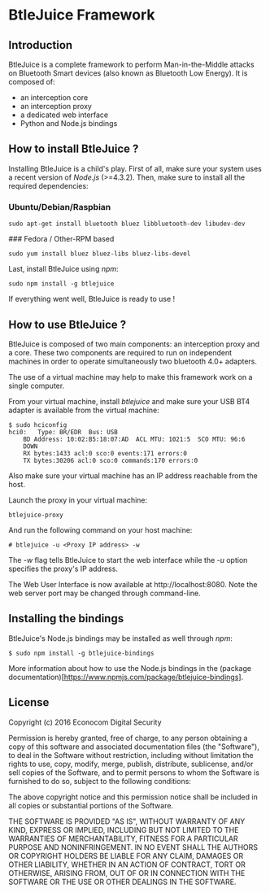 BtleJuice Framework
===================

Introduction
------------

BtleJuice is a complete framework to perform Man-in-the-Middle attacks on
Bluetooth Smart devices (also known as Bluetooth Low Energy). It is composed of:

* an interception core
* an interception proxy
* a dedicated web interface
* Python and Node.js bindings

How to install BtleJuice ?
--------------------------

Installing BtleJuice is a child's play. First of all, make sure your system uses
a recent version of *Node.js* (>=4.3.2). Then, make sure to install all the
required dependencies:

### Ubuntu/Debian/Raspbian

```
sudo apt-get install bluetooth bluez libbluetooth-dev libudev-dev
```

### Fedora / Other-RPM based

```
sudo yum install bluez bluez-libs bluez-libs-devel
```

Last, install BtleJuice using *npm*:

```
sudo npm install -g btlejuice
```

If everything went well, BtleJuice is ready to use !


How to use BtleJuice ?
----------------------

BtleJuice is composed of two main components: an interception proxy and a core.
These two components are required to run on independent machines in order to
operate simultaneously two bluetooth 4.0+ adapters.

The use of a virtual machine may help to make this framework work on a single
computer.

From your virtual machine, install *btlejuice* and make sure your USB BT4 adapter is available from the virtual machine:

```
$ sudo hciconfig
hci0:	Type: BR/EDR  Bus: USB
	BD Address: 10:02:B5:18:07:AD  ACL MTU: 1021:5  SCO MTU: 96:6
	DOWN
	RX bytes:1433 acl:0 sco:0 events:171 errors:0
	TX bytes:30206 acl:0 sco:0 commands:170 errors:0
```

Also make sure your virtual machine has an IP address reachable from the host.

Launch the proxy in your virtual machine:

```
btlejuice-proxy
```

And run the following command on your host machine:

```
# btlejuice -u <Proxy IP address> -w
```

The *-w* flag tells BtleJuice to start the web interface while the *-u* option specifies the proxy's IP address.

The Web User Interface is now available at http://localhost:8080. Note the web server port may be changed through command-line.

Installing the bindings
-----------------------

BtleJuice's Node.js bindings may be installed as well through *npm*:

```
$ sudo npm install -g btlejuice-bindings
```

More information about how to use the Node.js bindings in the (package documentation)[https://www.npmjs.com/package/btlejuice-bindings].

License
-------

Copyright (c) 2016 Econocom Digital Security

Permission is hereby granted, free of charge, to any person obtaining a copy of this software and associated documentation files (the "Software"), to deal in the Software without restriction, including without limitation the rights to use, copy, modify, merge, publish, distribute, sublicense, and/or sell copies of the Software, and to permit persons to whom the Software is furnished to do so, subject to the following conditions:

The above copyright notice and this permission notice shall be included in all copies or substantial portions of the Software.

THE SOFTWARE IS PROVIDED "AS IS", WITHOUT WARRANTY OF ANY KIND, EXPRESS OR IMPLIED, INCLUDING BUT NOT LIMITED TO THE WARRANTIES OF MERCHANTABILITY, FITNESS FOR A PARTICULAR PURPOSE AND NONINFRINGEMENT. IN NO EVENT SHALL THE AUTHORS OR COPYRIGHT HOLDERS BE LIABLE FOR ANY CLAIM, DAMAGES OR OTHER LIABILITY, WHETHER IN AN ACTION OF CONTRACT, TORT OR OTHERWISE, ARISING FROM, OUT OF OR IN CONNECTION WITH THE SOFTWARE OR THE USE OR OTHER DEALINGS IN THE SOFTWARE.

